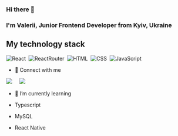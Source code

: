 ### Hi there 👋
### I'm Valerii, Junior Frontend Developer from Kyiv, Ukraine


## My technology stack

![React](https://img.shields.io/badge/-React-05122A?style=flat&logo=react)&nbsp;
![ReactRouter](https://img.shields.io/badge/-ReactRouter-05122A?style=flat&logo=ReactRouter)&nbsp;
![HTML](https://img.shields.io/badge/-HTML-05122A?style=flat&logo=HTML5)&nbsp;
![CSS](https://img.shields.io/badge/-CSS-05122A?style=flat&logo=CSS3&logoColor=1572B6)&nbsp;
![JavaScript](https://img.shields.io/badge/-JavaScript-05122A?style=flat&logo=javascript)&nbsp;


- 💬 Connect with me

<p align="left">
  <a target="_blank"href="https://www.linkedin.com/in/valerii-pometun-a63231268/"><img src="https://img.shields.io/badge/linkedin-%230077B5.svg?&style=for-the-badge&logo=linkedin&logoColor=white" /></a>&nbsp;&nbsp;&nbsp;&nbsp;
  <a target="_blank"href="https://t.me/ValeriiPometun"><img src="https://img.shields.io/badge/telegram-%231DA1F2.svg?&style=for-the-badge&logo=telegram&logoColor=white" /></a>&nbsp;&nbsp;&nbsp;&nbsp;
</p>

 - 🌱 I’m currently learning

- Typescript
- MySQL
- React Native
